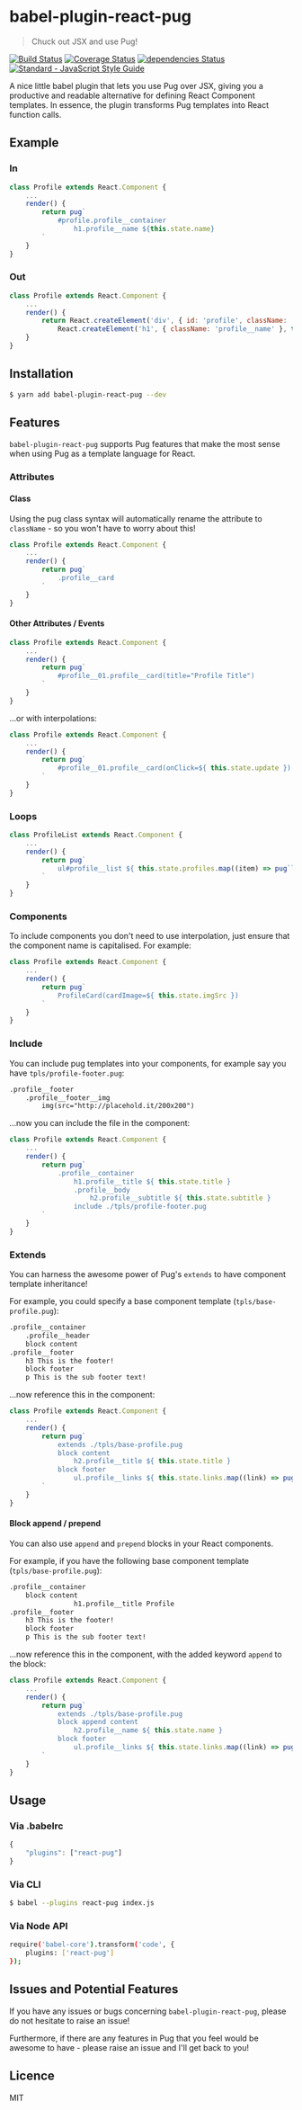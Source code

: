 # babel-plugin-react-pug

> Chuck out JSX and use Pug!

[![Build Status](https://travis-ci.org/ljbc1994/babel-plugin-react-pug.svg?branch=master)](https://travis-ci.org/ljbc1994/babel-plugin-react-pug)
[![Coverage Status](https://coveralls.io/repos/github/ljbc1994/babel-plugin-react-pug/badge.svg?branch=master)](https://coveralls.io/github/ljbc1994/babel-plugin-react-pug?branch=master)
[![dependencies Status](https://david-dm.org/ljbc1994/babel-plugin-react-pug/status.svg)](https://david-dm.org/ljbc1994/babel-plugin-react-pug)
[![Standard - JavaScript Style Guide](https://img.shields.io/badge/code_style-standard-brightgreen.svg)](https://standardjs.com)

A nice little babel plugin that lets you use Pug over JSX, giving you a productive and readable alternative for defining React Component templates. In essence, the plugin transforms Pug templates into React function calls.   

## Example

### In

```js
class Profile extends React.Component {
    ...
    render() {
        return pug`
            #profile.profile__container
                h1.profile__name ${this.state.name}
        `
    }
}
```

### Out

```js
class Profile extends React.Component {
    ...
    render() {
        return React.createElement('div', { id: 'profile', className: 'profile__container' },
            React.createElement('h1', { className: 'profile__name' }, this.state.name));
    }
}
```

## Installation

```sh
$ yarn add babel-plugin-react-pug --dev
```

## Features

`babel-plugin-react-pug` supports Pug features that make the most sense when using Pug as a template language for React. 

### Attributes

#### Class

Using the pug class syntax will automatically rename the attribute to `className` - so you won't have to worry about this!

```js
class Profile extends React.Component {
    ...
    render() {
        return pug`
            .profile__card
        `
    }
}
```

#### Other Attributes / Events

```js
class Profile extends React.Component {
    ...
    render() {
        return pug`
            #profile__01.profile__card(title="Profile Title")
        `
    }
}
```

...or with interpolations:

```js
class Profile extends React.Component {
    ...
    render() {
        return pug`
            #profile__01.profile__card(onClick=${ this.state.update })
        `
    }
}
```

### Loops

```js
class ProfileList extends React.Component {
    ...
    render() {
        return pug`
            ul#profile__list ${ this.state.profiles.map((item) => pug`li ${item.name}`) }
        `
    }
}
```

### Components

To include components you don't need to use interpolation, just ensure that the component name is capitalised. For example:

```js
class Profile extends React.Component {
    ...
    render() {
        return pug`
            ProfileCard(cardImage=${ this.state.imgSrc })
        `
    }
}
```

### Include

You can include pug templates into your components, for example say you have `tpls/profile-footer.pug`:

```html
.profile__footer
    .profile__footer__img
        img(src="http://placehold.it/200x200")
```

...now you can include the file in the component:

```js
class Profile extends React.Component {
    ...
    render() {
        return pug`
            .profile__container
                h1.profile__title ${ this.state.title }
                .profile__body
                    h2.profile__subtitle ${ this.state.subtitle }
                include ./tpls/profile-footer.pug
        `
    }
}
```

### Extends

You can harness the awesome power of Pug's `extends` to have component template inheritance!

For example, you could specify a base component template (`tpls/base-profile.pug`):

```html
.profile__container
    .profile__header
    block content
.profile__footer
    h3 This is the footer!
    block footer
    p This is the sub footer text!
```

...now reference this in the component:  

```js
class Profile extends React.Component {
    ...
    render() {
        return pug`
            extends ./tpls/base-profile.pug
            block content
                h2.profile__title ${ this.state.title }
            block footer
                ul.profile__links ${ this.state.links.map((link) => pug`li.link ${ link }`) } 
        `
    }
}
```

#### Block append / prepend

You can also use `append`  and `prepend` blocks in your React components.

For example, if you have the following base component template (`tpls/base-profile.pug`):

```html
.profile__container
    block content
				h1.profile__title Profile
.profile__footer
    h3 This is the footer!
    block footer
    p This is the sub footer text!
```

...now reference this in the component, with the added keyword `append` to the block:

```js
class Profile extends React.Component {
    ...
    render() {
        return pug`
            extends ./tpls/base-profile.pug
            block append content
                h2.profile__name ${ this.state.name }
            block footer
                ul.profile__links ${ this.state.links.map((link) => pug`li.link ${ link }`) } 
        `
    }
}
```


## Usage

### Via .babelrc

```js
{
    "plugins": ["react-pug"]
}
```

### Via CLI

```sh
$ babel --plugins react-pug index.js
```

### Via Node API

```sh
require('babel-core').transform('code', {
    plugins: ['react-pug']
});
```

## Issues and Potential Features

If you have any issues or bugs concerning `babel-plugin-react-pug`, please do not hesitate to raise an issue!

Furthermore, if there are any features in Pug that you feel would be awesome to have - please raise an issue and I'll get back to you! 

## Licence

MIT